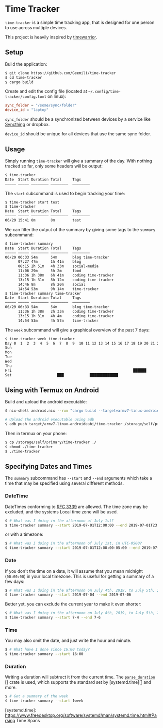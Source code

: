 # Time Tracker

`time-tracker` is a simple time tracking app, that is designed for one person
to use across multiple devices.

This project is heavily inspired by [timewarrior][].

## Setup

Build the application:

```sh
$ git clone https://github.com/Geemili/time-tracker
$ cd time-tracker
$ cargo build
```

Create and edit the config file (located at `~/.config/time-tracker/config.toml`
on linux):

```toml
sync_folder = "/some/sync/folder"
device_id = "laptop"
```

`sync_folder` should be a synchronized between devices by a service like
[Syncthing][] or dropbox.

`device_id` should be unique for all devices that use the same sync folder.

## Usage

Simply running `time-tracker` will give a summary of the day. With nothing
tracked so far, only some headers will be output:

```sh
$ time-tracker
Date  Start Duration Total     Tags
――――― ――――― ―――――――― ――――――――  ――――――――
```

The `start` subcommand is used to begin tracking your time:

```sh
$ time-tracker start test
$ time-tracker
Date  Start Duration Total     Tags
――――― ――――― ―――――――― ――――――――  ――――――――
06/29 15:41 0m       0m        test
```

We can filter the output of the summary by giving some tags to the `summary`
subcommand:

```sh
$ time-tracker summary
Date  Start Duration Total     Tags
――――― ――――― ―――――――― ――――――――  ――――――――
06/29 06:33 54m      54m       blog time-tracker
      07:27 47m      1h 41m    blog
      08:15 2h 51m   4h 33m    social-media
      11:06 29m      5h 2m     food
      11:36 1h 38m   6h 41m    coding time-tracker
      13:15 1h 31m   8h 12m    coding time-tracker
      14:46 8m       8h 20m    social
      14:54 53m      9h 14m    time-tracker
$ time-tracker summary time-tracker
Date  Start Duration Total     Tags
――――― ――――― ―――――――― ――――――――  ――――――――
06/29 06:33 54m      54m       blog time-tracker
      11:36 1h 38m   2h 33m    coding time-tracker
      13:15 1h 31m   4h 4m     coding time-tracker
      14:54 53m      4h 57m    time-tracker
```

The `week` subcommand will give a graphical overview of the past 7 days:

```sh
$ time-tracker week time-tracker
Day 0  1  2  3  4  5  6  7  8  9  10 11 12 13 14 15 16 17 18 19 20 21 22 23 
Sun                                                                         
Mon                                                                         
Tue                                                                         
Wed                                                                         
Thu                                                                         
Fri                                                        ██████           
Sat                     ███            █████████████                        
```

## Using with Termux on Android

Build and upload the android executable:

```sh
$ nix-shell android.nix --run "cargo build --target=armv7-linux-androideabi"

# Upload the android executable using adb
$ adb push target/armv7-linux-androideabi/time-tracker /storage/self/primary/
```

Then in termux on your phone:

```sh
$ cp /storage/self/primary/time-tracker ./
$ chmod ./time-tracker
$ ./time-tracker
```

[timewarrior]: https://taskwarrior.org/docs/timewarrior/index.html
[Syncthing]: https://syncthing.net/

## Specifying Dates and Times

The `summary` subcommand has `--start` and `--end` arguments which take a time
that may be specified using several different methods.

### DateTime

DateTimes conforming to [RFC 3339][rfc3339] are allowed. The time zone may be
excluded, and the systems Local time zone will be used.

```sh
$ # What was I doing in the afternoon of July 1st?
$ time-tracker summary --start 2019-07-01T12:00:00 --end 2019-07-01T23:00:00
```

or with a timezone:

```sh
$ # What was I doing in the afternoon of July 1st, in UTC-0500?
$ time-tracker summary --start 2019-07-01T12:00:00-05:00 --end 2019-07-01T23:00:00-05:00
```

[rfc3339]: https://en.wikipedia.org/wiki/ISO_8601

### Date

If you don't the time on a date, it will assume that you mean midnight
(`00:00:00`) in your local timezone. This is useful for getting a summary of
a few days:

```sh
$ # What was I doing in the afternoon on July 4th, 2019, to July 5th, 2019?
$ time-tracker summary --start 2019-07-04 --end 2019-07-06
```

Better yet, you can exclude the current year to make it even shorter:

```sh
$ # What was I doing in the afternoon on July 4th, 2019, to July 5th, 2019?
$ time-tracker summary --start 7-4 --end 7-6
```

### Time

You may also omit the date, and just write the hour and minute.

```sh
$ # What have I done since 16:00 today?
$ time-tracker summary --start 16:00
```

### Duration

Writing a duration will subtract it from the current time. The [`parse_duration`]
[] crate is used, which supports the standard set by [systemd.time][] and more.

```sh
$ # Get a summary of the week
$ time-tracker summary --start 1week
```

[`parse_duration`]: https://crates.io/crates/parse_duration
[systemd.time]: https://www.freedesktop.org/software/systemd/man/systemd.time.html#Parsing Time Spans
